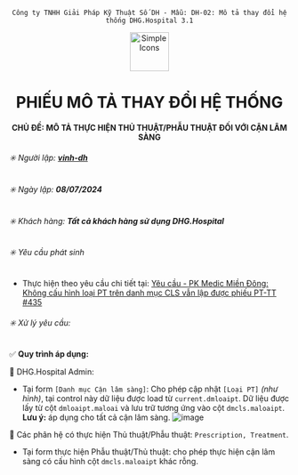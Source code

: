 <div align="center">

`Công ty TNHH Giải Pháp Kỹ Thuật Số DH - Mẫu: DH-02: Mô tả thay đổi hệ thống DHG.Hospital 3.1`

</div>
<div align="center">
  <img src="https://raw.githubusercontent.com/dh-hos/dhg.hospitalprinter/main/Deploy_Tools/Logo.ico" alt="Simple Icons" width=70>
  <h1>PHIẾU MÔ TẢ THAY ĐỔI HỆ THỐNG</h1>  
</div>
<div align="center">

#### CHỦ ĐỀ: MÔ TẢ THỰC HIỆN THỦ THUẬT/PHẪU THUẬT ĐỐI VỚI CẬN LÂM SÀNG
</div>

###### :eight_spoked_asterisk: Người lập: [**vinh-dh**](https://github.com/vinh-dh)
###### :eight_spoked_asterisk: Ngày lập: **08/07/2024**
###### :eight_spoked_asterisk: Khách hàng: **Tất cả khách hàng sử dụng DHG.Hospital**
###### :eight_spoked_asterisk: Yêu cầu phát sinh

- Thực hiện theo yêu cầu chi tiết tại: [Yêu cầu - PK Medic Miền Đông: Không cấu hình loại PT trên danh mục CLS vẫn lập được phiếu PT-TT  #435](https://github.com/dh-hos/To_Lap_Trinh/issues/435)

###### :eight_spoked_asterisk: Xử lý yêu cầu:

:white_check_mark: **Quy trình áp dụng:** 

:blue_book: DHG.Hospital Admin: 
- Tại form `[Danh mục Cận lâm sàng]`: Cho phép cập nhật `[Loại PT]` *(như hình)*, tại control này dữ liệu được load từ `current.dmloaipt`. Dữ liệu được lấy từ cột `dmloaipt.maloai` và lưu trữ tương ứng vào cột `dmcls.maloaipt`. **Lưu ý:** áp dụng cho tất cả cận lâm sàng. 
![image](https://github.com/dh-hos/Mo-ta-he-thong/assets/112069710/1f34e8a6-bcbf-4c79-9015-80a3ad7d4a37)

:blue_book: Các phân hệ có thực hiện Thủ thuật/Phẫu thuật: `Prescription, Treatment`. 
- Tại form thực hiện Phẫu thuật/Thủ thuật: cho phép thực hiện cận lâm sàng có cấu hình cột `dmcls.maloaipt` khác rỗng. 
